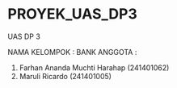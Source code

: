 # PROYEK_UAS_DP3
UAS DP 3 


NAMA KELOMPOK : BANK
ANGGOTA :
1. Farhan Ananda Muchti Harahap (241401062)
2. Maruli Ricardo (241401005)

